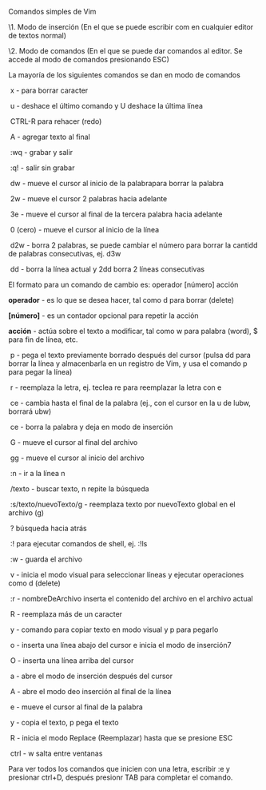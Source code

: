 Comandos simples de Vim



\1. Modo de inserción (En el que se puede escribir com en cualquier editor de textos normal)

\2. Modo de comandos (En el que se puede dar comandos al editor. Se accede al modo de comandos presionando ESC)



La mayoría de los siguientes comandos se dan en modo de comandos



​    x - para borrar caracter

​    u - deshace el último comando y U deshace la última línea

​    CTRL-R para rehacer (redo)

​    A - agregar texto al final

​    :wq - grabar y salir

​    :q! - salir sin grabar

​    dw - mueve el cursor al inicio de la palabrapara borrar la palabra

​    2w - mueve el cursor 2 palabras hacia adelante

​    3e - mueve el cursor al final de la tercera palabra hacia adelante

​    0 (cero) - mueve el cursor al inicio de la línea

​    d2w - borra 2 palabras, se puede cambiar el número para borrar la cantidd de palabras consecutivas, ej. d3w

​    dd - borra la línea actual y 2dd borra 2 líneas consecutivas



El formato para un comando de cambio es: operador [número] acción



**operador** - es lo que se desea hacer, tal como d para borrar (delete)

**[número]** - es un contador opcional para repetir la acción

**acción** - actúa sobre el texto a modificar, tal como w para palabra (word), $ para fin de línea, etc.



​    p - pega el texto previamente borrado después del cursor (pulsa dd para borrar la línea y almacenbarla en un registro de Vim, y usa el comando p para pegar la línea)

​    r - reemplaza la letra, ej. teclea re para reemplazar la letra con e

​    ce - cambia hasta el final de la palabra (ej., con el cursor en la u de lubw, borrará ubw)

​    ce - borra la palabra y deja en modo de inserción

​    G - mueve el cursor al final del archivo

​    gg - mueve el cursor al inicio del archivo

​    :n - ir a la línea n

​    /texto - buscar texto, n repite la búsqueda

​    :s/texto/nuevoTexto/g - reemplaza texto por nuevoTexto global en el archivo (g)

​    ? búsqueda hacia atrás

​    :! para ejecutar comandos de shell, ej. :!ls

​    :w - guarda el archivo

​    v - inicia el modo visual para seleccionar líneas y ejecutar operaciones como d (delete)

​    :r - nombreDeArchivo inserta el contenido del archivo en el archivo actual  

​    R - reemplaza más de un caracter

​    y - comando para copiar texto en modo visual y p para pegarlo

​    o - inserta una línea abajo del cursor e inicia el modo de inserción7

​    O - inserta una línea arriba del cursor

​    a - abre el modo de inserción después del cursor

​    A - abre el modo deo inserción al final de la línea

​    e - mueve el cursor al final de la palabra

​    y - copia el texto, p pega el texto

​    R - inicia el modo Replace (Reemplazar) hasta que se presione ESC

​    ctrl - w salta entre ventanas

Para ver todos los comandos que inicien con una letra, escribir :e y presionar ctrl+D, después presionr TAB para completar el comando.